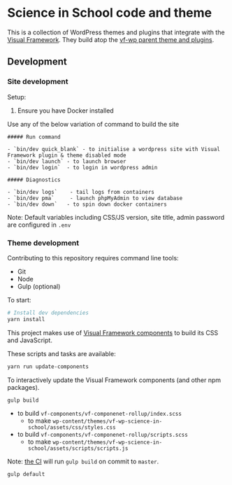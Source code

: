 # Science in School code and theme

This is a collection of WordPress themes and plugins that integrate with the [Visual Framework](https://stable.visual-framework.dev/). They build atop the [vf-wp parent theme and plugins](github.com/visual-framework/vf-wp/).

## Development

### Site development

Setup: 

1. Ensure you have Docker installed

Use any of the below variation of command to build the site

    ##### Run command

    - `bin/dev quick_blank` - to initialise a wordpress site with Visual Framework plugin & theme disabled mode
    - `bin/dev launch` - to launch browser
    - `bin/dev login`  - to login in wordpress admin

    ##### Diagnostics

    - `bin/dev logs`    - tail logs from containers
    - `bin/dev pma`     - launch phpMyAdmin to view database
    - `bin/dev down`   - to spin down docker containers

Note: Default variables including CSS/JS version, site title, admin password are configured in `.env`

### Theme development


Contributing to this repository requires command line tools:

* Git
* Node
* Gulp (optional)

To start:

```bash
# Install dev dependencies
yarn install
```

This project makes use of [Visual Framework components](https://visual-framework.github.io/vf-welcome) to build its CSS and JavaScript.

These scripts and tasks are available:

```sh
yarn run update-components
```

To interactively update the Visual Framework components (and other npm packages).

```sh
gulp build
```

* to build `vf-components/vf-componenet-rollup/index.scss`
  - to make `wp-content/themes/vf-wp-science-in-school/assets/css/styles.css`
* to build `vf-components/vf-componenet-rollup/scripts.scss`
  - to make `wp-content/themes/vf-wp-science-in-school/assets/scripts/scripts.js`

Note: [the CI](https://github.com/embl-communications/science-in-school/blob/master/.github/workflows/build.js.yml) will run `gulp build` on commit to `master`.

```sh
gulp default
```
